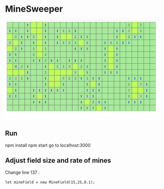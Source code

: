 # MineSweeper

![Minesweeper image](result.png)


## Run

npm install 
npm start
go to localhost:3000

## Adjust field size and rate of mines
Change line 137 : 

```let mineField = new MineField(15,25,0.1);```
